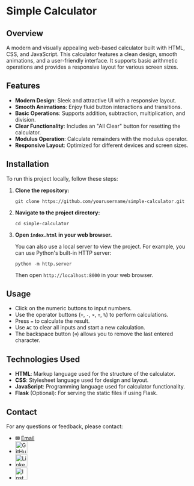 <!DOCTYPE html>
<html lang="en">
<head>
    <meta charset="UTF-8">
    <meta name="viewport" content="width=device-width, initial-scale=1.0">
</head>
<body>
    <div class="container">
        <h1>Simple Calculator</h1>
        <div class="section">
            <h2>Overview</h2>
            <p>A modern and visually appealing web-based calculator built with HTML, CSS, and JavaScript. This calculator features a clean design, smooth animations, and a user-friendly interface. It supports basic arithmetic operations and provides a responsive layout for various screen sizes.</p>
        </div>
        <div class="section">
            <h2>Features</h2>
            <ul>
                <li><strong>Modern Design</strong>: Sleek and attractive UI with a responsive layout.</li>
                <li><strong>Smooth Animations</strong>: Enjoy fluid button interactions and transitions.</li>
                <li><strong>Basic Operations</strong>: Supports addition, subtraction, multiplication, and division.</li>
                <li><strong>Clear Functionality</strong>: Includes an "All Clear" button for resetting the calculator.</li>
                <li><strong>Modulus Operation</strong>: Calculate remainders with the modulus operator.</li>
                <li><strong>Responsive Layout</strong>: Optimized for different devices and screen sizes.</li>
            </ul>
        </div>
        <div class="section">
            <h2>Installation</h2>
            <p>To run this project locally, follow these steps:</p>
            <ol>
                <li><strong>Clone the repository:</strong></li>
                <pre><code>git clone https://github.com/yourusername/simple-calculator.git</code></pre>
                <li><strong>Navigate to the project directory:</strong></li>
                <pre><code>cd simple-calculator</code></pre>
                <li><strong>Open <code>index.html</code> in your web browser.</strong></li>
                <p>You can also use a local server to view the project. For example, you can use Python's built-in HTTP server:</p>
                <pre><code>python -m http.server</code></pre>
                <p>Then open <code>http://localhost:8000</code> in your web browser.</p>
            </ol>
        </div>
        <div class="section">
            <h2>Usage</h2>
            <ul>
                <li>Click on the numeric buttons to input numbers.</li>
                <li>Use the operator buttons (<code>+</code>, <code>-</code>, <code>×</code>, <code>÷</code>, <code>%</code>) to perform calculations.</li>
                <li>Press <code>=</code> to calculate the result.</li>
                <li>Use <code>AC</code> to clear all inputs and start a new calculation.</li>
                <li>The backspace button (<code>⌫</code>) allows you to remove the last entered character.</li>
            </ul>
        </div>
        <div class="section">
            <h2>Technologies Used</h2>
            <ul>
                <li><strong>HTML</strong>: Markup language used for the structure of the calculator.</li>
                <li><strong>CSS</strong>: Stylesheet language used for design and layout.</li>
                <li><strong>JavaScript</strong>: Programming language used for calculator functionality.</li>
                <li><strong>Flask</strong> (Optional): For serving the static files if using Flask.</li>
            </ul>
        </div>
        <div class="section">
            <h2>Contact</h2>
            <p>For any questions or feedback, please contact:</p>
            <ul>
                <li><strong>✉</strong> <a href="mailto:achalnm@outlook.com">Email</a></li>
                <li><a href="https://github.com/achalnm" target="_blank"><img src="https://github.com/favicon.ico" alt="GitHub" style="width: 32px; height: 32px; margin-right: 10px;"></a></li>
                <li><a href="https://www.linkedin.com/in/achal-n-35153821b/" target="_blank"><img src="https://linkedin.com/favicon.ico" alt="LinkedIn" style="width: 32px; height: 32px; margin-right: 10px;"></a></li>
                <li><a href="https://www.instagram.com/achal_n26/" target="_blank"><img src="https://instagram.com/favicon.ico" alt="Instagram" style="width: 32px; height: 32px;"></a></li>
            </ul>
        </div>
    </div>
</body>
</html>
